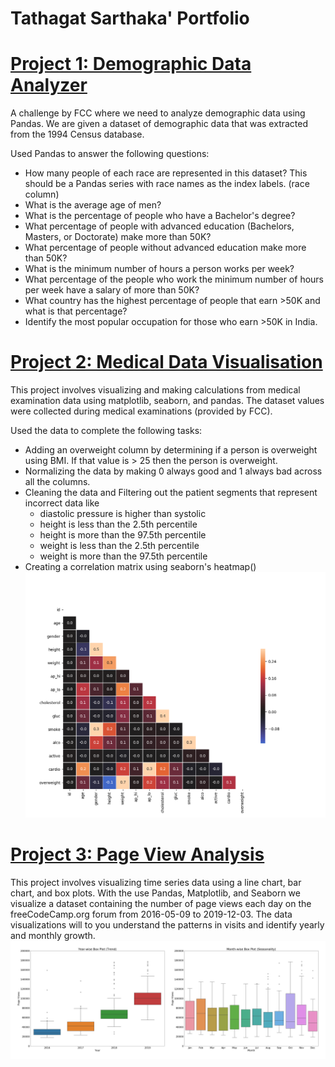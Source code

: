 # Tathagat Sarthaka' Portfolio


# [**Project 1: Demographic Data Analyzer**](https://github.com/sarthaka2018/Demographic-Data-Analyzer)
A challenge by FCC where we need to analyze demographic data using Pandas. We are given a dataset of demographic data that was extracted from the 1994 Census database.

Used Pandas to answer the following questions:

* How many people of each race are represented in this dataset? This should be a Pandas series with race names as the index labels. (race column)
* What is the average age of men?
* What is the percentage of people who have a Bachelor's degree?
* What percentage of people with advanced education (Bachelors, Masters, or Doctorate) make more than 50K?
* What percentage of people without advanced education make more than 50K?
* What is the minimum number of hours a person works per week?
* What percentage of the people who work the minimum number of hours per week have a salary of more than 50K?
* What country has the highest percentage of people that earn >50K and what is that percentage?
* Identify the most popular occupation for those who earn >50K in India.


# [**Project 2: Medical Data Visualisation**](https://github.com/sarthaka2018/Medical-Data-Visualizer)
This project involves visualizing and making calculations from medical examination data using matplotlib, seaborn, and pandas. The dataset values were collected during medical examinations (provided by FCC).

Used the data to complete the following tasks:

* Adding an overweight column by determining if a person is overweight using BMI. If that value is > 25 then the person is overweight.
* Normalizing the data by making 0 always good and 1 always bad across all the columns.
* Cleaning the data and Filtering out the patient segments that represent incorrect data like
  * diastolic pressure is higher than systolic
  * height is less than the 2.5th percentile
  * height is more than the 97.5th percentile
  * weight is less than the 2.5th percentile
  * weight is more than the 97.5th percentile
* Creating a correlation matrix using seaborn's heatmap()
![](https://github.com/sarthaka2018/Medical-Data-Visualizer/blob/main/Figure_2.png)


# [**Project 3: Page View Analysis**](https://github.com/sarthaka2018/Page-View-Visualisation)

This project involves visualizing time series data using a line chart, bar chart, and box plots. With the use Pandas, Matplotlib, and Seaborn we visualize a dataset containing the number of page views each day on the freeCodeCamp.org forum from 2016-05-09 to 2019-12-03. The data visualizations will to you understand the patterns in visits and identify yearly and monthly growth.
![](https://github.com/sarthaka2018/Page-View-Visualisation/blob/main/Figure_3.png)
